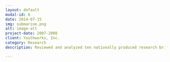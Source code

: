 ```yaml
---
layout: default
modal-id: 6
date: 2014-07-15
img: submarine.png
alt: image-alt
project-date: 2007-2008
client: Youthworks, Inc.
category: Research
description: Reviewed and analyzed ten nationally produced research briefs and presented findings to an audience of mentoring professionals.  Also conducted a small-scale national survey of similar mentoring agencies to determine best use for dissemination of materials and research.

---
```

